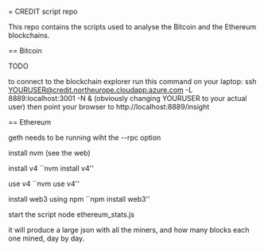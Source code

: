 = CREDIT script repo

This repo contains the scripts used to analyse the Bitcoin and the Ethereum blockchains.

== Bitcoin

TODO

to connect to the blockchain explorer run this command on your laptop:
ssh YOURUSER@credit.northeurope.cloudapp.azure.com -L 8889:localhost:3001 -N &
(obviously changing YOURUSER to your actual user)
then point your browser to
http://localhost:8889/insight

== Ethereum

geth needs to be running wiht the --rpc option

install nvm (see the web)

install v4
``nvm install v4''

use v4
``nvm use v4''

install web3 using npm
``npm install web3''

start the script
node ethereum_stats.js

it will produce a large json with all the miners, and how many blocks each one mined, day by day.


 